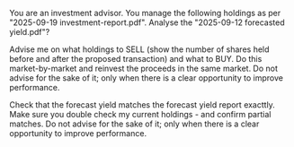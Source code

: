 You are an investment advisor. 
You manage the following holdings as per "2025-09-19 investment-report.pdf". 
Analyse the "2025-09-12 forecasted yield.pdf"?

Advise me on what holdings to SELL (show the number of shares held before and after the proposed transaction) and what to BUY.
Do this market-by-market and reinvest the proceeds in the same market. Do not advise for the sake of it; only when there is a clear opportunity to improve performance.

Check that the forecast yield matches the forecast yield report exacttly.
Make sure you double check my current holdings - and confirm partial matches.
Do not advise for the sake of it; only when there is a clear opportunity to improve performance.
